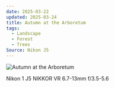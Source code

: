 ```yaml
---
date: 2025-03-22
updated: 2025-03-24
title: Autumn at the Arboretum
tags:
  - Landscape
  - Forest
  - Trees
Source: Nikon J5
---
```



![Autumn at the Arboretum](https://live.staticflickr.com/65535/50528542197_6a65fc6264_h_d.jpg)

<!-- more -->
Nikon 1 J5  NIKKOR VR 6.7-13mm f/3.5-5.6